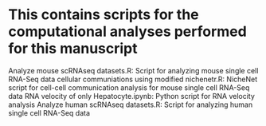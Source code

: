 # This contains scripts for the computational analyses performed for this manuscript
Analyze mouse scRNAseq datasets.R: Script for analyzing mouse single cell RNA-Seq data
cellular communiations using modified nichenetr.R: NicheNet script for cell-cell communication analysis for mouse single cell RNA-Seq data
RNA velocity of only Hepatocyte.ipynb: Python script for RNA velocity analysis
Analyze human scRNAseq datasets.R: Script for analyzing human single cell RNA-Seq data

